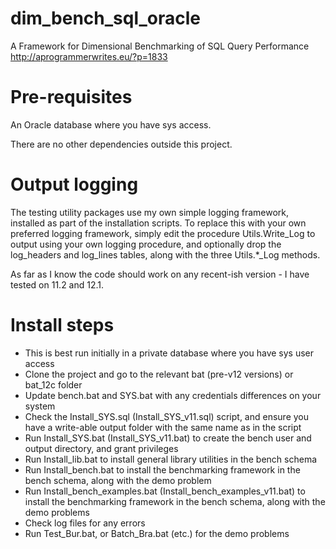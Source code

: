 # dim_bench_sql_oracle

A Framework for Dimensional Benchmarking of SQL Query Performance
    http://aprogrammerwrites.eu/?p=1833

Pre-requisites
==============
An Oracle database where you have sys access.

There are no other dependencies outside this project.

Output logging
==============
The testing utility packages use my own simple logging framework, installed as part of the installation scripts. To replace this with your own preferred logging framework, simply edit the procedure Utils.Write_Log to output using your own logging procedure, and optionally drop the log_headers and log_lines tables, along with the three Utils.*_Log methods.

As far as I know the code should work on any recent-ish version - I have tested on 11.2 and 12.1.

Install steps
=============
- This is best run initially in a private database where you have sys user access
- Clone the project and go to the relevant bat (pre-v12 versions) or bat_12c folder
- Update bench.bat and SYS.bat with any credentials differences on your system
- Check the Install_SYS.sql (Install_SYS_v11.sql) script, and ensure you have a write-able output folder with the same name as in the script
- Run Install_SYS.bat (Install_SYS_v11.bat) to create the bench user and output directory, and grant privileges
- Run Install_lib.bat to install general library utilities in the bench schema
- Run Install_bench.bat to install the benchmarking framework in the bench schema, along with the demo problem
- Run Install_bench_examples.bat (Install_bench_examples_v11.bat) to install the benchmarking framework in the bench schema, along with the demo problems
- Check log files for any errors
- Run Test_Bur.bat, or Batch_Bra.bat (etc.) for the demo problems


